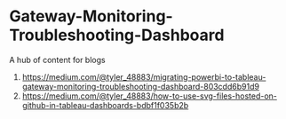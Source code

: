 # Gateway-Monitoring-Troubleshooting-Dashboard
A hub of content for blogs 
1. https://medium.com/@tyler_48883/migrating-powerbi-to-tableau-gateway-monitoring-troubleshooting-dashboard-803cdd6b91d9
2. https://medium.com/@tyler_48883/how-to-use-svg-files-hosted-on-github-in-tableau-dashboards-bdbf1f035b2b
